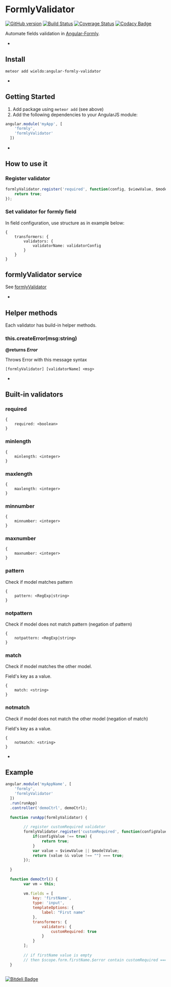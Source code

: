 FormlyValidator
==========

[![GitHub version](https://badge.fury.io/gh/wieldo%2Fangular-formly-validator.svg)](https://badge.fury.io/gh/wieldo%2Fangular-formly-validator)
[![Build Status](https://travis-ci.org/wieldo/angular-formly-validator.svg)](https://travis-ci.org/wieldo/angular-formly-validator)
[![Coverage Status](https://coveralls.io/repos/wieldo/angular-formly-validator/badge.svg?branch=master&service=github)](https://coveralls.io/github/wieldo/angular-formly-validator?branch=master)
[![Codacy Badge](https://api.codacy.com/project/badge/grade/3c02fde9b6c7447aa72684c2cf0a2a84)](https://www.codacy.com/app/mys-sterowiec/angular-formly-validator)

Automate fields validation in [Angular-Formly].

-

## Install

```
meteor add wieldo:angular-formly-validator
```

-

## Getting Started

1. Add package using `meteor add` (see above)
2. Add the following dependencies to your AngularJS module:

```javascript
angular.module('myApp', [
    'formly',
    'formlyValidator'
  ])
```

-

## How to use it

### Register validator

```javascript
formlyValidator.register('required', function(config, $viewValue, $modelValue, scope) {
    return true;
});
```

### Set validator for formly field

In field configuration, use structure as in example below:

```
{
    transformers: {
        validators: {
            validatorName: validatorConfig
        }
    }
}
```

## formlyValidator service

See [formlyValidator](api.md)   

-

## Helper methods

Each validator has build-in helper methods.

### this.createError(msg:string)
**@returns _Error_**

Throws Error with this message syntax

```
[formlyValidator] [validatorName] <msg>
```

-

## Built-in validators

### required

```
{
    required: <boolean>
}
```

### minlength

```
{
    minlength: <integer>
}
```

### maxlength

```
{
    maxlength: <integer>
}
```

### minnumber

```
{
    minnumber: <integer>
}
```

### maxnumber

```
{
    maxnumber: <integer>
}
```

### pattern

Check if model matches pattern

```
{
    pattern: <RegExp|string>
}
```

### notpattern

Check if model does not match pattern (negation of pattern)

```
{
    notpattern: <RegExp|string>
}
```

### match

Check if model matches the other model.

Field's key as a value.

```
{
    match: <string>
}
```

### notmatch

Check if model does not match the other model (negation of match)

Field's key as a value.

```
{
    notmatch: <string>
}
```

-

## Example

```javascript
angular.module('myAppName', [
    'formly',
    'formlyValidator'
  ])
  .run(runApp)
  .controller('demoCtrl', demoCtrl);
  
  function runApp(formlyValidator) {
        
        // register customRequired validator
        formlyValidator.register('customRequired', function(configValue, $viewValue, $modelValue) {
            if(configValue !== true) {
                return true;
            }
            var value = $viewValue || $modelValue;
            return (value && value !== "") === true;
        });
        
  }
   
  function demoCtrl() {
        var vm = this;
        
        vm.fields = [
            key: 'firstName',
            type: 'input',
            templateOptions: {
                label: "First name"
            },
            transformers: {
                validators: {
                    customRequired: true
                }
            }
        ];
        
        // if firstName value is empty
        // then $scope.form.firstName.$error contain customRequired === false
  }
  
```

[Angular-Formly]: http://angular-formly.com
[Angular-Formly expressions]: http://docs.angular-formly.com/v7.2.3/docs/formly-expressions
[formlyTransformer]: https://github.com/wieldo/angular-formly-transformer/blob/master/README.md

[![Bitdeli Badge](https://d2weczhvl823v0.cloudfront.net/wieldo/angular-formly-validator/trend.png)](https://bitdeli.com/free "Bitdeli Badge")